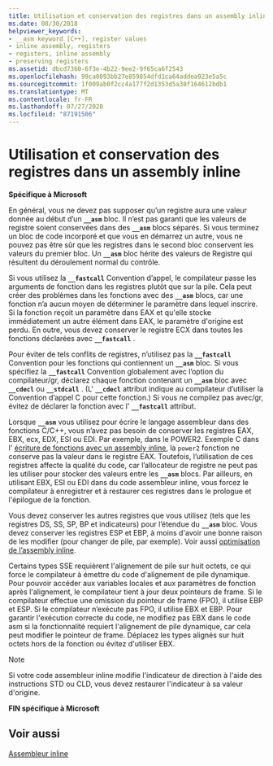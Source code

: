 ```yaml
---
title: Utilisation et conservation des registres dans un assembly inline
ms.date: 08/30/2018
helpviewer_keywords:
- __asm keyword [C++], register values
- inline assembly, registers
- registers, inline assembly
- preserving registers
ms.assetid: dbcd7360-6f3e-4b22-9ee2-9f65ca6f2543
ms.openlocfilehash: 99ca0093bb27e859854dfd1ca64addea923e5a5c
ms.sourcegitcommit: 1f009ab0f2cc4a177f2d1353d5a38f164612bdb1
ms.translationtype: MT
ms.contentlocale: fr-FR
ms.lasthandoff: 07/27/2020
ms.locfileid: "87191506"
---
```

# <a name="using-and-preserving-registers-in-inline-assembly"></a>Utilisation et conservation des registres dans un assembly inline

**Spécifique à Microsoft**

En général, vous ne devez pas supposer qu’un registre aura une valeur donnée au début d’un **`__asm`** bloc. Il n’est pas garanti que les valeurs de registre soient conservées dans des **`__asm`** blocs séparés. Si vous terminez un bloc de code incorporé et que vous en démarrez un autre, vous ne pouvez pas être sûr que les registres dans le second bloc conservent les valeurs du premier bloc. Un **`__asm`** bloc hérite des valeurs de Registre qui résultent du déroulement normal du contrôle.

Si vous utilisez la **`__fastcall`** Convention d’appel, le compilateur passe les arguments de fonction dans les registres plutôt que sur la pile. Cela peut créer des problèmes dans les fonctions avec des **`__asm`** blocs, car une fonction n’a aucun moyen de déterminer le paramètre dans lequel inscrire. Si la fonction reçoit un paramètre dans EAX et qu'elle stocke immédiatement un autre élément dans EAX, le paramètre d'origine est perdu. En outre, vous devez conserver le registre ECX dans toutes les fonctions déclarées avec **`__fastcall`** .

Pour éviter de tels conflits de registres, n’utilisez pas la **`__fastcall`** Convention pour les fonctions qui contiennent un **`__asm`** bloc. Si vous spécifiez la **`__fastcall`** Convention globalement avec l’option du compilateur/gr, déclarez chaque fonction contenant un **`__asm`** bloc avec **`__cdecl`** ou **`__stdcall`** . (L' **`__cdecl`** attribut indique au compilateur d’utiliser la Convention d’appel C pour cette fonction.) Si vous ne compilez pas avec/gr, évitez de déclarer la fonction avec l' **`__fastcall`** attribut.

Lorsque **`__asm`** vous utilisez pour écrire le langage assembleur dans des fonctions C/C++, vous n’avez pas besoin de conserver les registres EAX, EBX, ecx, EDX, ESI ou EDI. Par exemple, dans le POWER2. Exemple C dans l' [écriture de fonctions avec un assembly inline](../../assembler/inline/writing-functions-with-inline-assembly.md), la `power2` fonction ne conserve pas la valeur dans le registre EAX. Toutefois, l’utilisation de ces registres affecte la qualité du code, car l’allocateur de registre ne peut pas les utiliser pour stocker des valeurs entre les **`__asm`** blocs. Par ailleurs, en utilisant EBX, ESI ou EDI dans du code assembleur inline, vous forcez le compilateur à enregistrer et à restaurer ces registres dans le prologue et l'épilogue de la fonction.

Vous devez conserver les autres registres que vous utilisez (tels que les registres DS, SS, SP, BP et indicateurs) pour l’étendue du **`__asm`** bloc. Vous devez conserver les registres ESP et EBP, à moins d'avoir une bonne raison de les modifier (pour changer de pile, par exemple). Voir aussi [optimisation de l’assembly inline](../../assembler/inline/optimizing-inline-assembly.md).

Certains types SSE requièrent l'alignement de pile sur huit octets, ce qui force le compilateur à émettre du code d'alignement de pile dynamique. Pour pouvoir accéder aux variables locales et aux paramètres de fonction après l'alignement, le compilateur tient à jour deux pointeurs de frame.  Si le compilateur effectue une omission du pointeur de frame (FPO), il utilise EBP et ESP.  Si le compilateur n’exécute pas FPO, il utilise EBX et EBP. Pour garantir l'exécution correcte du code, ne modifiez pas EBX dans le code asm si la fonctionnalité requiert l'alignement de pile dynamique, car cela peut modifier le pointeur de frame. Déplacez les types alignés sur huit octets hors de la fonction ou évitez d'utiliser EBX.

> [!NOTE]
> Si votre code assembleur inline modifie l'indicateur de direction à l'aide des instructions STD ou CLD, vous devez restaurer l'indicateur à sa valeur d'origine.

**FIN spécifique à Microsoft**

## <a name="see-also"></a>Voir aussi

[Assembleur inline](../../assembler/inline/inline-assembler.md)<br/>
